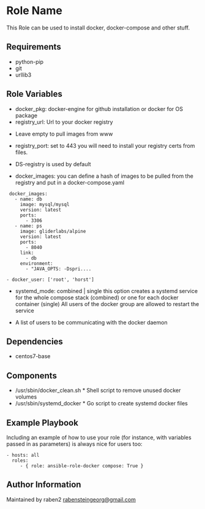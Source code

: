 Role Name
=========

This Role can be used to install docker, docker-compose and other stuff.

Requirements
------------

- python-pip
- git
- urllib3

Role Variables
--------------
- docker_pkg: docker-engine for github installation or docker for OS package
- registry_url: Url to your docker registry 
* Leave empty to pull images from www
- registry_port: set to 443 you will need to install your registry certs from files. 
* DS-registry is used by default
- docker_images: you can define a hash of images to be pulled from the registry and put in a docker-compose.yaml
```
 docker_images:
   - name: db
     image: mysql/mysql
     version: latest
     ports: 
       - 3306
   - name: ps
     image: gliderlabs/alpine
     version: latest
     ports: 
       - 8040
     link: 
       - db
     environment:
       - "JAVA_OPTS: -Dspri....
```

```
- docker_user: ['root', 'horst']
```
- systemd_mode: combined | single
this option creates a systemd service for the whole compose stack (combined) or one for each docker container (single)
All users of the docker group are allowed to restart the service

* A list of users to be communicating with the docker daemon

Dependencies
------------
* centos7-base 

Components
------------
* /usr/sbin/docker_clean.sh * Shell script to remove unused docker volumes
* /usr/sbin/systemd_docker * Go script to create systemd docker files

Example Playbook
----------------

Including an example of how to use your role (for instance, with variables passed in as parameters) is always nice for users too:

    - hosts: all
      roles:
         - { role: ansible-role-docker compose: True }


Author Information
------------------

Maintained by raben2 rabensteingeorg@gmail.com
